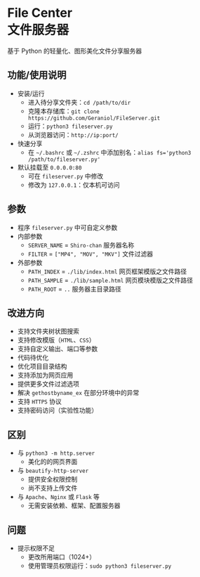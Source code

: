 # File Center <br /> 文件服务器  
基于 Python 的轻量化、图形美化文件分享服务器  

## **功能/使用说明**  
- 安装/运行  
  - 进入待分享文件夹：`cd /path/to/dir`  
  - 克隆本存储库：`git clone https://github.com/Geraniol/FileServer.git`  
  - 运行：`python3 fileserver.py`  
  - 从浏览器访问：`http://ip:port/`  
- 快速分享  
  - 在 `~/.bashrc` 或 `~/.zshrc` 中添加别名：`alias fs='python3 /path/to/fileserver.py'`  
- 默认挂载至 `0.0.0.0:80`  
  - 可在 `fileserver.py` 中修改  
  - 修改为 `127.0.0.1`：仅本机可访问  

## **参数**  
- 程序 `fileserver.py` 中可自定义参数  
- 内部参数  
  - `SERVER_NAME` = `Shiro-chan` 服务器名称  
  - `FILTER` = `["MP4", "MOV", "MKV"]` 文件过滤器  
- 外部参数  
  - `PATH_INDEX` = `./lib/index.html` 网页框架模版之文件路径  
  - `PATH_SAMPLE` = `./lib/sample.html` 网页模块模版之文件路径  
  - `PATH_ROOT` = `..` 服务器主目录路径  

## **改进方向**  
- 支持文件夹树状图搜索  
- 支持修改模版（`HTML`、`CSS`）  
- 支持自定义输出、端口等参数  
- 代码待优化  
- 优化项目目录结构  
- 支持添加为网页应用  
- 提供更多文件过滤选项  
- 解决 `gethostbyname_ex` 在部分环境中的异常  
- 支持 `HTTPS` 协议  
- 支持密码访问（实验性功能）  

## **区别**  
- 与 `python3 -m http.server`  
  - 美化的的网页界面  
- 与 `beautify-http-server`  
  - 提供安全权限控制  
  - 尚不支持上传文件  
- 与 `Apache`、`Nginx` 或 `Flask` 等  
  - 无需安装依赖、框架、配置服务器  

## **问题**  
- 提示权限不足  
  - 更改所用端口（1024+）  
  - 使用管理员权限运行：`sudo python3 fileserver.py`  